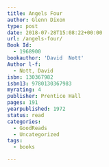 ```yaml
---
title: Angels Four
author: Glenn Dixon
type: post
date: 2018-07-28T15:08:22+00:00
url: /angels-four/
Book Id:
  - 1968900
bookauthor: 'David  Nott'
Author l-f:
  - Nott, David
isbn: 130367982
isbn13: 9780130367983
myrating: 4
publisher: Prentice Hall
pages: 191
yearpublished: 1972
status: read
categories:
  - GoodReads
  - Uncategorized
tags:
  - books

---
```

